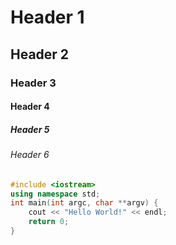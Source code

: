 # Header 1

## Header 2

### Header 3

#### Header 4

##### Header 5

###### Header 6

```cpp
#include <iostream>
using namespace std;
int main(int argc, char **argv) {
    cout << "Hello World!" << endl;
    return 0;
}
```
